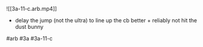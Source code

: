 

![[3a-11-c.arb.mp4]]

* delay the jump (not the ultra) to line up the cb better + reliably not hit the dust bunny

#arb #3a #3a-11-c

